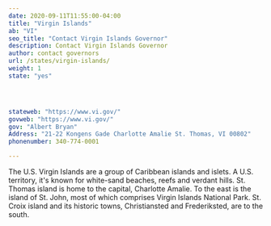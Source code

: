 ```yaml
---
date: 2020-09-11T11:55:00-04:00
title: "Virgin Islands"
ab: "VI"
seo_title: "Contact Virgin Islands Governor"
description: Contact Virgin Islands Governor
author: contact governors
url: /states/virgin-islands/
weight: 1
state: "yes"




stateweb: "https://www.vi.gov/"
govweb: "https://www.vi.gov/"
gov: "Albert Bryan"
Address: "21-22 Kongens Gade Charlotte Amalie St. Thomas, VI 00802"
phonenumber: 340-774-0001

---
```


The U.S. Virgin Islands are a group of Caribbean islands and islets. A U.S. territory, it's known for white-sand beaches, reefs and verdant hills. St. Thomas island is home to the capital, Charlotte Amalie. To the east is the island of St. John, most of which comprises Virgin Islands National Park. St. Croix island and its historic towns, Christiansted and Frederiksted, are to the south.